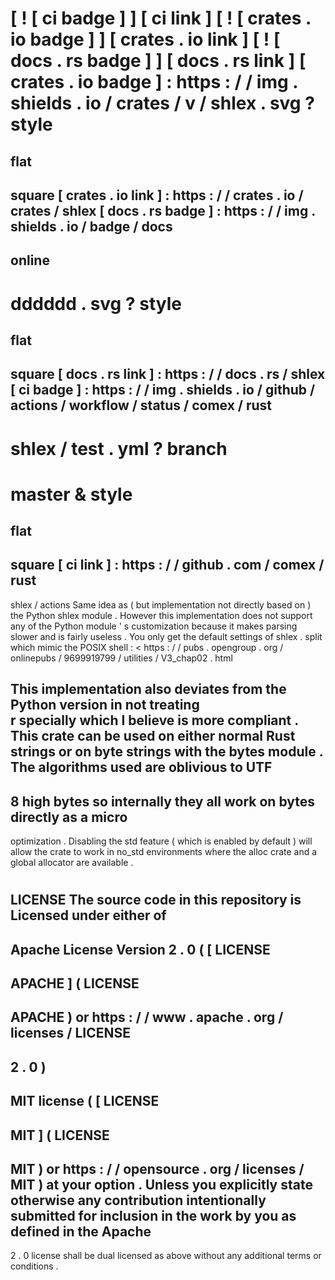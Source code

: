 [
!
[
ci
badge
]
]
[
ci
link
]
[
!
[
crates
.
io
badge
]
]
[
crates
.
io
link
]
[
!
[
docs
.
rs
badge
]
]
[
docs
.
rs
link
]
[
crates
.
io
badge
]
:
https
:
/
/
img
.
shields
.
io
/
crates
/
v
/
shlex
.
svg
?
style
=
flat
-
square
[
crates
.
io
link
]
:
https
:
/
/
crates
.
io
/
crates
/
shlex
[
docs
.
rs
badge
]
:
https
:
/
/
img
.
shields
.
io
/
badge
/
docs
-
online
-
dddddd
.
svg
?
style
=
flat
-
square
[
docs
.
rs
link
]
:
https
:
/
/
docs
.
rs
/
shlex
[
ci
badge
]
:
https
:
/
/
img
.
shields
.
io
/
github
/
actions
/
workflow
/
status
/
comex
/
rust
-
shlex
/
test
.
yml
?
branch
=
master
&
style
=
flat
-
square
[
ci
link
]
:
https
:
/
/
github
.
com
/
comex
/
rust
-
shlex
/
actions
Same
idea
as
(
but
implementation
not
directly
based
on
)
the
Python
shlex
module
.
However
this
implementation
does
not
support
any
of
the
Python
module
'
s
customization
because
it
makes
parsing
slower
and
is
fairly
useless
.
You
only
get
the
default
settings
of
shlex
.
split
which
mimic
the
POSIX
shell
:
<
https
:
/
/
pubs
.
opengroup
.
org
/
onlinepubs
/
9699919799
/
utilities
/
V3_chap02
.
html
>
This
implementation
also
deviates
from
the
Python
version
in
not
treating
\
r
specially
which
I
believe
is
more
compliant
.
This
crate
can
be
used
on
either
normal
Rust
strings
or
on
byte
strings
with
the
bytes
module
.
The
algorithms
used
are
oblivious
to
UTF
-
8
high
bytes
so
internally
they
all
work
on
bytes
directly
as
a
micro
-
optimization
.
Disabling
the
std
feature
(
which
is
enabled
by
default
)
will
allow
the
crate
to
work
in
no_std
environments
where
the
alloc
crate
and
a
global
allocator
are
available
.
#
LICENSE
The
source
code
in
this
repository
is
Licensed
under
either
of
-
Apache
License
Version
2
.
0
(
[
LICENSE
-
APACHE
]
(
LICENSE
-
APACHE
)
or
https
:
/
/
www
.
apache
.
org
/
licenses
/
LICENSE
-
2
.
0
)
-
MIT
license
(
[
LICENSE
-
MIT
]
(
LICENSE
-
MIT
)
or
https
:
/
/
opensource
.
org
/
licenses
/
MIT
)
at
your
option
.
Unless
you
explicitly
state
otherwise
any
contribution
intentionally
submitted
for
inclusion
in
the
work
by
you
as
defined
in
the
Apache
-
2
.
0
license
shall
be
dual
licensed
as
above
without
any
additional
terms
or
conditions
.
